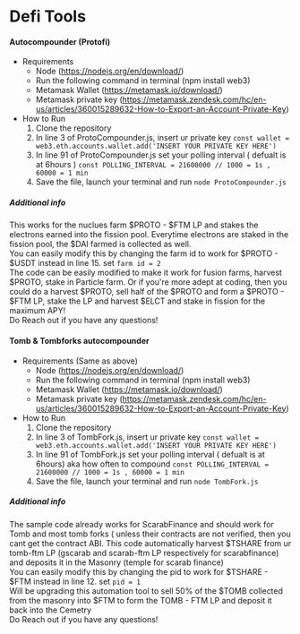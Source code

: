 # Defi Tools
####  Autocompounder (Protofi)

- Requirements
    - Node (https://nodejs.org/en/download/)
    - Run the following command in terminal (npm install web3) 
    - Metamask Wallet (https://metamask.io/download/)
    - Metamask private key (https://metamask.zendesk.com/hc/en-us/articles/360015289632-How-to-Export-an-Account-Private-Key)
- How to Run
    1) Clone the repository
    2) In line 3 of ProtoCompounder.js, insert ur private key 
        `const wallet = web3.eth.accounts.wallet.add('INSERT YOUR PRIVATE KEY HERE')`
    3)  In line 91 of ProtoCompounder.js set your polling interval ( defualt is at 6hours )
    `const POLLING_INTERVAL = 21600000 // 1000 = 1s , 60000 = 1 min`
    4) Save the file, launch your terminal and run 
    `node ProtoCompounder.js`   

##### Additional info
This works for the nuclues farm $PROTO - $FTM LP and stakes the electrons earned into the fission pool. Everytime electrons are staked in the fission pool, the $DAI farmed is collected as well.<br>
You can easily modify this by changing the farm id to work for $PROTO - $USDT instead in line 15. set `farm id = 2`<br>
The code can be easily modified to make it work for fusion farms, harvest $PROTO, stake in Particle farm. Or if you're more adept at coding, then you could do a harvest $PROTO, sell half of the $PROTO and form a $PROTO - $FTM LP, stake the LP and harvest $ELCT and stake in fission for the maximum APY!<br>
Do Reach out if you have any questions!


####  Tomb & Tombforks autocompounder

- Requirements (Same as above)
    - Node (https://nodejs.org/en/download/)
    - Run the following command in terminal (npm install web3) 
    - Metamask Wallet (https://metamask.io/download/)
    - Metamask private key (https://metamask.zendesk.com/hc/en-us/articles/360015289632-How-to-Export-an-Account-Private-Key)
- How to Run
    1) Clone the repository
    2) In line 3 of TombFork.js, insert ur private key 
        `const wallet = web3.eth.accounts.wallet.add('INSERT YOUR PRIVATE KEY HERE')`
    3)  In line 91 of TombFork.js set your polling interval ( defualt is at 6hours) aka how often to compound
    `const POLLING_INTERVAL = 21600000 // 1000 = 1s , 60000 = 1 min`
    4) Save the file, launch your terminal and run 
    `node TombFork.js`   

##### Additional info
The sample code already works for ScarabFinance and should work for Tomb and most tomb forks ( unless their contracts are not verified, then you cant get the contract ABI. This code automatically harvest $TSHARE from ur tomb-ftm LP (gscarab and scarab-ftm LP respectively for scarabfinance) and deposits it in the Masonry (temple for scarab finance) <br>
You can easily modify this by changing the pid to work for $TSHARE - $FTM instead in line 12. set `pid = 1`<br>
Will be upgrading this automation tool to sell 50% of the $TOMB collected from the masonry into $FTM to form the TOMB - FTM LP and deposit it back into the Cemetry<br>
Do Reach out if you have any questions!